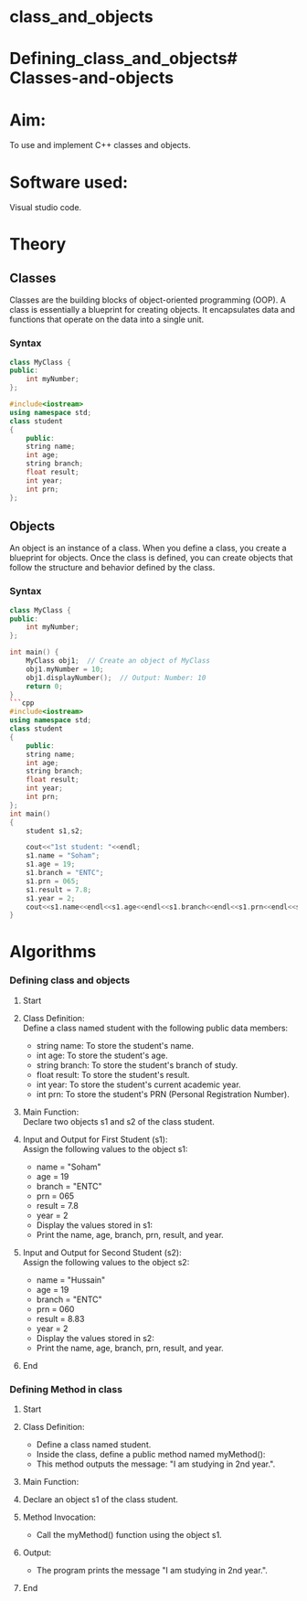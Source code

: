# class_and_objects
# Defining_class_and_objects# Classes-and-objects
# Aim:
To use and implement C++ classes and objects.
# Software used:
Visual studio code.
# Theory
## Classes
Classes are the building blocks of object-oriented programming (OOP). A class is essentially a blueprint for creating objects. It encapsulates data and functions that operate on the data into a single unit. 
### Syntax
```cpp
class MyClass {
public:
    int myNumber;
};
```
```cpp
#include<iostream>
using namespace std;
class student               
{
    public:
    string name;
    int age;
    string branch;          
    float result;
    int year;
    int prn;
};
```
## Objects
An object is an instance of a class. When you define a class, you create a blueprint for objects. Once the class is defined, you can create objects that follow the structure and behavior defined by the class.
### Syntax
```cpp
class MyClass {
public:
    int myNumber;
};

int main() {
    MyClass obj1;  // Create an object of MyClass
    obj1.myNumber = 10;
    obj1.displayNumber();  // Output: Number: 10
    return 0;
}
```cpp
#include<iostream>
using namespace std;
class student               
{
    public:
    string name;
    int age;
    string branch;          
    float result;
    int year;
    int prn;
};
int main()
{
    student s1,s2;

    cout<<"1st student: "<<endl;
    s1.name = "Soham";
    s1.age = 19;
    s1.branch = "ENTC";
    s1.prn = 065;
    s1.result = 7.8;
    s1.year = 2;
    cout<<s1.name<<endl<<s1.age<<endl<<s1.branch<<endl<<s1.prn<<endl<<s1.result<<endl<<s1.year<<endl;
}
```
# Algorithms
### Defining class and objects
1. Start
2. Class Definition:   
Define a class named student with the following public data members:   
    - string name: To store the student's name.
    - int age: To store the student's age.
    - string branch: To store the student's branch of study.   
    - float result: To store the student's result.   
    - int year: To store the student's current academic year.   
    - int prn: To store the student's PRN (Personal Registration Number).   


3. Main Function:   
Declare two objects s1 and s2 of the class student.
4. Input and Output for First Student (s1):   
Assign the following values to the object s1:   
    - name = "Soham"   
    - age = 19   
    - branch = "ENTC"   
    - prn = 065   
    - result = 7.8   
    - year = 2   
    - Display the values stored in s1:   
    - Print the name, age, branch, prn, result, and year.   

5. Input and Output for Second Student (s2):   
Assign the following values to the object s2:
    - name = "Hussain"   
    - age = 19   
    - branch = "ENTC"   
    - prn = 060   
    - result = 8.83   
    - year = 2   
    - Display the values stored in s2:   
    - Print the name, age, branch, prn, result, and year.

7. End

### Defining Method in class
1. Start
2. Class Definition:   
    - Define a class named student.   
    - Inside the class, define a public method named myMethod():   
    - This method outputs the message: "I am studying in 2nd year.".   

3. Main Function:   
4. Declare an object s1 of the class student.   
5. Method Invocation:   
    - Call the myMethod() function using the object s1.   
6. Output:   
    - The program prints the message "I am studying in 2nd year.".   
7. End
